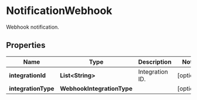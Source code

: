 

# NotificationWebhook

Webhook notification.

## Properties

| Name | Type | Description | Notes |
|------------ | ------------- | ------------- | -------------|
|**integrationId** | **List&lt;String&gt;** | Integration ID. |  [optional] |
|**integrationType** | **WebhookIntegrationType** |  |  [optional] |



